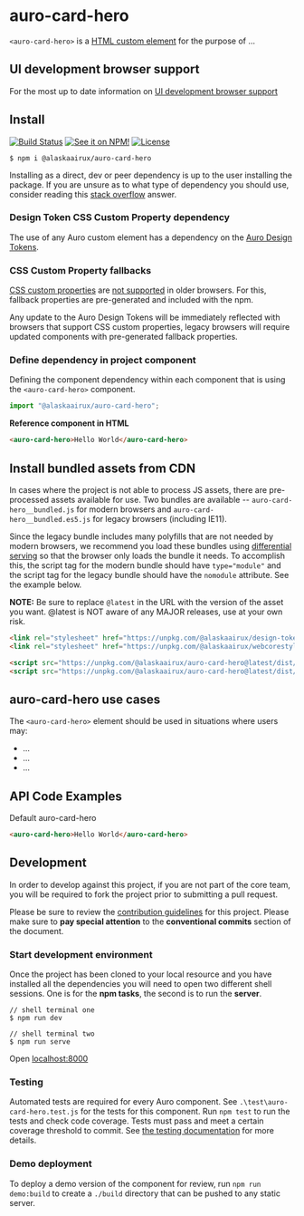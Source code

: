 # auro-card-hero

`<auro-card-hero>` is a [HTML custom element](https://developer.mozilla.org/en-US/docs/Web/Web_Components/Using_custom_elements) for the purpose of ...

## UI development browser support

For the most up to date information on [UI development browser support](https://auro.alaskaair.com/support/browsersSupport)

## Install

[![Build Status](https://img.shields.io/github/workflow/status/AlaskaAirlines/auro-card-hero/Test%20and%20publish?branch=master&style=for-the-badge)](https://github.com/AlaskaAirlines/auro-card-hero/actions?query=workflow%3A%22test+and+publish%22)
[![See it on NPM!](https://img.shields.io/npm/v/@alaskaairux/auro-card-hero?style=for-the-badge&color=orange)](https://www.npmjs.com/package/@alaskaairux/auro-card-hero)
[![License](https://img.shields.io/npm/l/@alaskaairux/auro-card-hero?color=blue&style=for-the-badge)](https://www.apache.org/licenses/LICENSE-2.0)

```shell
$ npm i @alaskaairux/auro-card-hero
```

Installing as a direct, dev or peer dependency is up to the user installing the package. If you are unsure as to what type of dependency you should use, consider reading this [stack overflow](https://stackoverflow.com/questions/18875674/whats-the-difference-between-dependencies-devdependencies-and-peerdependencies) answer.

### Design Token CSS Custom Property dependency

The use of any Auro custom element has a dependency on the [Auro Design Tokens](https://auro.alaskaair.com/getting-started/developers/design-tokens).

### CSS Custom Property fallbacks

[CSS custom properties](https://developer.mozilla.org/en-US/docs/Web/CSS/Using_CSS_custom_properties) are [not supported](https://auro.alaskaair.com/support/custom-properties) in older browsers. For this, fallback properties are pre-generated and included with the npm.

Any update to the Auro Design Tokens will be immediately reflected with browsers that support CSS custom properties, legacy browsers will require updated components with pre-generated fallback properties.

### Define dependency in project component

Defining the component dependency within each component that is using the `<auro-card-hero>` component.

```javascript
import "@alaskaairux/auro-card-hero";
```

**Reference component in HTML**

```html
<auro-card-hero>Hello World</auro-card-hero>
```

## Install bundled assets from CDN

In cases where the project is not able to process JS assets, there are pre-processed assets available for use. Two bundles are available -- `auro-card-hero__bundled.js` for modern browsers and `auro-card-hero__bundled.es5.js` for legacy browsers (including IE11).

Since the legacy bundle includes many polyfills that are not needed by modern browsers, we recommend you load these bundles using [differential serving](https://philipwalton.com/articles/deploying-es2015-code-in-production-today/) so that the browser only loads the bundle it needs. To accomplish this, the script tag for the modern bundle should have `type="module"` and the script tag for the legacy bundle should have the `nomodule` attribute. See the example below.

**NOTE:** Be sure to replace `@latest` in the URL with the version of the asset you want. @latest is NOT aware of any MAJOR releases, use at your own risk.

```html
<link rel="stylesheet" href="https://unpkg.com/@alaskaairux/design-tokens@latest/dist/tokens/CSSCustomProperties.css" />
<link rel="stylesheet" href="https://unpkg.com/@alaskaairux/webcorestylesheets@latest/dist/bundled/essentials.css" />

<script src="https://unpkg.com/@alaskaairux/auro-card-hero@latest/dist/auro-card-hero__bundled.js" type="module"></script>
<script src="https://unpkg.com/@alaskaairux/auro-card-hero@latest/dist/auro-card-hero__bundled.es5.js" nomodule></script>
```

## auro-card-hero use cases

The `<auro-card-hero>` element should be used in situations where users may:

* ...
* ...
* ...

## API Code Examples

Default auro-card-hero

```html
<auro-card-hero>Hello World</auro-card-hero>
```

## Development

In order to develop against this project, if you are not part of the core team, you will be required to fork the project prior to submitting a pull request.

Please be sure to review the [contribution guidelines](https://auro.alaskaair.com/getting-started/developers/contributing) for this project. Please make sure to **pay special attention** to the **conventional commits** section of the document.

### Start development environment

Once the project has been cloned to your local resource and you have installed all the dependencies you will need to open two different shell sessions. One is for the **npm tasks**, the second is to run the **server**.

```shell
// shell terminal one
$ npm run dev

// shell terminal two
$ npm run serve
```

Open [localhost:8000](http://localhost:8000/)

### Testing
Automated tests are required for every Auro component. See `.\test\auro-card-hero.test.js` for the tests for this component. Run `npm test` to run the tests and check code coverage. Tests must pass and meet a certain coverage threshold to commit. See [the testing documentation](https://auro.alaskaair.com/support/tests) for more details.

### Demo deployment

To deploy a demo version of the component for review, run `npm run demo:build` to create a `./build` directory that can be pushed to any static server.
